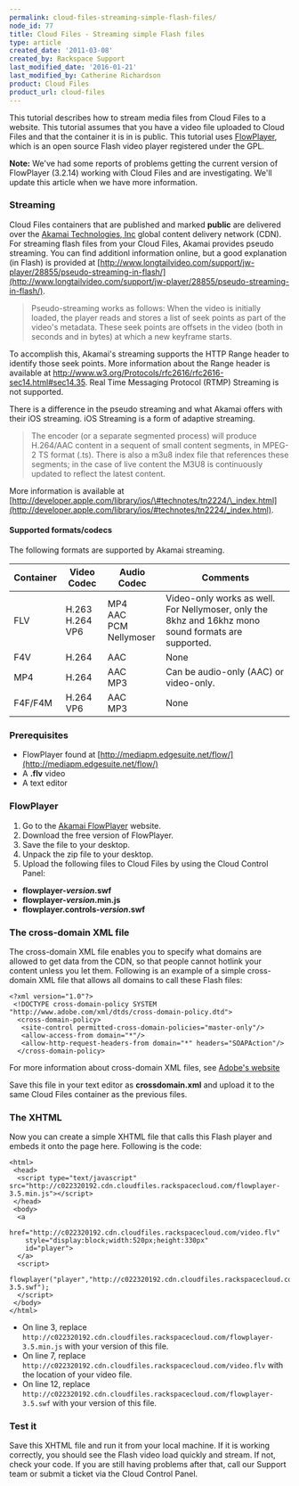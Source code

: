 ```yaml
---
permalink: cloud-files-streaming-simple-flash-files/
node_id: 77
title: Cloud Files - Streaming simple Flash files
type: article
created_date: '2011-03-08'
created_by: Rackspace Support
last_modified_date: '2016-01-21'
last_modified_by: Catherine Richardson
product: Cloud Files
product_url: cloud-files
---
```


This tutorial describes how to stream media files from Cloud Files to a website. This tutorial assumes that you have a video file uploaded to Cloud Files and that the container it is in is public. This tutorial uses [FlowPlayer](http://flowplayer.org), which is an open source Flash video player registered under the GPL.

**Note:** We've had some reports of problems getting the current version of FlowPlayer (3.2.14) working with Cloud Files and are investigating. We'll update this article when we have more information.


### Streaming

Cloud Files containers that are published and marked <strong>public</strong> are delivered over the [Akamai Technologies, Inc](http://www.akamai.com/) global content delivery network (CDN). For streaming flash files from your Cloud Files, Akamai provides pseudo streaming. You can find additionl information online, but a good explanation (in Flash) is provided at [http://www.longtailvideo.com/support/jw-player/28855/pseudo-streaming-in-flash/](http://www.longtailvideo.com/support/jw-player/28855/pseudo-streaming-in-flash/).

> Pseudo-streaming works as follows: When the video is initially loaded, the player reads and stores a list of seek points as part of the video's metadata. These seek points are offsets in the video (both in seconds and in bytes) at which a new keyframe starts.

To accomplish this, Akamai's streaming supports the HTTP Range header to identify those seek points. More information about the Range header is available at http://www.w3.org/Protocols/rfc2616/rfc2616-sec14.html#sec14.35. Real Time Messaging Protocol (RTMP) Streaming is not supported.

There is a difference in the pseudo streaming and what Akamai offers with their iOS streaming. iOS Streaming is a form of adaptive streaming.

> The encoder (or a separate segmented process) will produce H.264/AAC content in a sequent of small content segments, in MPEG-2 TS format (.ts). There is also a m3u8 index file that references these segments; in the case of live content the M3U8 is continuously updated to reflect the latest content.

More information is available at [http://developer.apple.com/library/ios/\#technotes/tn2224/\_index.html](http://developer.apple.com/library/ios/#technotes/tn2224/_index.html).

#### Supported formats/codecs

The following formats are supported by Akamai streaming.

Container  | Video Codec  | Audio Codec  | Comments
--- | --- | --- | ---
FLV  | H.263 </br> H.264 </br> VP6 | MP4 </br> AAC </br> PCM </br> Nellymoser | Video-only works as well. For Nellymoser, only the 8khz and 16khz mono sound formats are supported.
F4V  | H.264  | AAC |  None
MP4 | H.264  | AAC </br> MP3 | Can be audio-only (AAC) or video-only.
F4F/F4M  | H.264 </br> VP6  | AAC </br> MP3 |  None

### Prerequisites

-   FlowPlayer found at [http://mediapm.edgesuite.net/flow/](http://mediapm.edgesuite.net/flow/)
-   A **.flv** video
-   A text editor

### FlowPlayer

1. Go to the [Akamai FlowPlayer](http://mediapm.edgesuite.net/flow/ "http://flowplayer.org") website.
2. Download the free version of FlowPlayer.
3. Save the file to your desktop.
4. Unpack the zip file to your desktop.
5. Upload the following files to Cloud Files by using the Cloud Control Panel:
  -   **flowplayer-*version*.swf**
  -   **flowplayer-*version*.min.js**
  -   **flowplayer.controls-*version*.swf**

### The cross-domain XML file

The cross-domain XML file enables you to specify what domains are allowed to get data from the CDN, so that people cannot hotlink your content unless you let them. Following is an example of a simple cross-domain XML file that allows all domains to call these Flash files:

    <?xml version="1.0"?>
     <!DOCTYPE cross-domain-policy SYSTEM "http://www.adobe.com/xml/dtds/cross-domain-policy.dtd">
      <cross-domain-policy>
       <site-control permitted-cross-domain-policies="master-only"/>
       <allow-access-from domain="*"/>
       <allow-http-request-headers-from domain="*" headers="SOAPAction"/>
      </cross-domain-policy>

For more information about cross-domain XML files, see [Adobe's website](http://www.adobe.com/devnet/articles/crossdomain_policy_file_spec.html "http://www.adobe.com/devnet/articles/crossdomain_policy_file_spec.html")

Save this file in your text editor as **crossdomain.xml** and upload it to the same Cloud Files container as the previous files.

### The XHTML

Now you can create a simple XHTML file that calls this Flash player and embeds it onto the page here. Following is the code:

    <html>
     <head>
      <script type="text/javascript" src="http://c022320192.cdn.cloudfiles.rackspacecloud.com/flowplayer-3.5.min.js"></script>
     </head>
     <body>
      <a
        href="http://c022320192.cdn.cloudfiles.rackspacecloud.com/video.flv"
        style="display:block;width:520px;height:330px"
        id="player">
      </a>
      <script>
       flowplayer("player","http://c022320192.cdn.cloudfiles.rackspacecloud.com/flowplayer-3.5.swf");
      </script>
     </body>
    </html>

- On line 3, replace `http://c022320192.cdn.cloudfiles.rackspacecloud.com/flowplayer-3.5.min.js` with your version of this file.
- On line 7, replace `http://c022320192.cdn.cloudfiles.rackspacecloud.com/video.flv` with the location of your video file.
- On line 12, replace `http://c022320192.cdn.cloudfiles.rackspacecloud.com/flowplayer-3.5.swf` with your version of this file.

### Test it

Save this XHTML file and run it from your local machine. If it is working correctly, you should see the Flash video load quickly and stream. If not, check your code. If you are still having problems after that, call our Support team or submit a ticket via the Cloud Control Panel.
